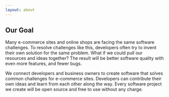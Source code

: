 ```yaml
---
layout: about
---
```

## Our Goal

Many e-commerce sites and online shops are facing the same software challenges. To resolve challenges like this, developers often try to invent their own solution for the same problem. What if we could pull our resources and ideas together? The result will be better software quality with even more features, and fewer bugs.

We connect developers and business owners to create software that solves common challenges for e-commerce sites. Developers can contribute their own ideas and learn from each other along the way. Every software project we create will be open source and free to use without any charge.
